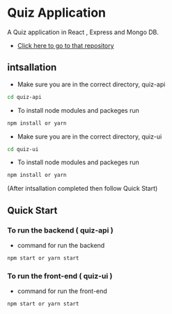 Quiz Application 
==============================================================================

A Quiz application in React , Express and Mongo DB.


- [Click here to go to that repository](https://github.com/gunjantunga/my-quiz-application)
  
## intsallation
- Make sure you are in the correct directory, quiz-api
```sh
cd quiz-api
```
  - To install node modules and packeges run 
```sh
npm install or yarn
```
- Make sure you are in the correct directory, quiz-ui
```sh
cd quiz-ui
```
  - To install node modules and packeges run 
```sh
npm install or yarn
```

(After intsallation completed then follow Quick Start)
## Quick Start
### To run the backend ( quiz-api )
- command for run the backend
```sh
npm start or yarn start
```
### To run the front-end ( quiz-ui )
- command for run the front-end
```sh
npm start or yarn start
```